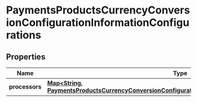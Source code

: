 
# PaymentsProductsCurrencyConversionConfigurationInformationConfigurations

## Properties
Name | Type | Description | Notes
------------ | ------------- | ------------- | -------------
**processors** | [**Map&lt;String, PaymentsProductsCurrencyConversionConfigurationInformationConfigurationsProcessors&gt;**](PaymentsProductsCurrencyConversionConfigurationInformationConfigurationsProcessors.md) |  |  [optional]



